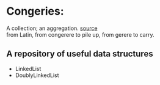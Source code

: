 # Congeries:  

A collection; an aggregation. [source](https://www.thefreedictionary.com/congeries)    
from Latin, from congerere to pile up, from gerere to carry. 

## A repository of useful data structures  

- LinkedList  
- DoublyLinkedList  


